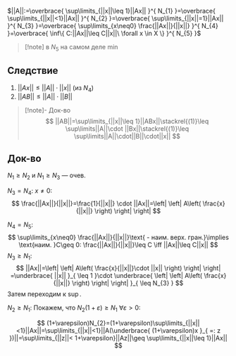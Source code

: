 $||A||:=\overbrace{ \sup\limits_{||x||\leq 1}||Ax|| }^{ N_{1} }=\overbrace{ \sup\limits_{||x||<1}||Ax|| }^{ N_{2} }=\overbrace{ \sup\limits_{||x||=1}||Ax|| }^{ N_{3} }=\overbrace{ \sup\limits_{x\neq0} \frac{||Ax||}{||x||} }^{ N_{4} }=\overbrace{ \inf\{ C:||Ax||\leq C||x||\ \forall x \in X \} }^{ N_{5} }$
>[!note] в $N_{5}$ на самом деле $\min$
## Следствие

1. $||Ax||\leq ||A||\cdot||x||$ (из $N_{4}$)
2. $||AB||\leq ||A||\cdot||B||$
>[!note]- Док-во
>$$
> ||AB||=\sup\limits_{||x||\leq 1}||ABx||\stackrel{(1)}\leq \sup\limits||A||\cdot ||Bx||\stackrel{(1)}\leq \sup\limits||A||\cdot||B||\cdot||x||
> $$
> 
## Док-во

$N_{1}\geq N_{2}$ и $N_{1}\geq N_{3}$ — очев.

$N_{3}=N_{4}$: $x\neq0$:
$$
\frac{||Ax||}{||x||}=\frac{1}{||x||} \cdot ||Ax||=\left| \left| A\left( \frac{x}{||x||} \right) \right|  \right| 
$$

$N_{4}=N_{5}$:
$$
\sup\limits_{x\neq0} \frac{||Ax||}{||x||}\text{ - наим. верх. гран.}\implies \text{наим. }C\geq 0: \frac{||Ax||}{||x||}\leq C \iff ||Ax||\leq C||x||
$$
$N_{3}\geq N_{1}$:
$$
||Ax||=\left| \left| A\left( \frac{x}{||x||}\cdot ||x|| \right) \right|  \right| =\underbrace{ ||x|| }_{ \leq 1 }\cdot \underbrace{ \left| \left| A\left( \frac{x}{||x||} \right) \right|  \right|  }_{ \leq N_{3} }
$$
Затем переходим к $\sup\limits$. 

$N_{2} \geq N_{1}$: Покажем, что $N_{2}(1+\varepsilon)\geq N_{1}\ \forall \varepsilon>0$:

$$
(1+\varepsilon)N_{2}=(1+\varepsilon)\sup\limits_{||x||<1}||Ax||=\sup\limits_{||x||<1}||A(\underbrace{ (1+\varepsilon)x }_{ =: z })||=\sup\limits_{||z||< 1+\varepsilon}||Az||\geq \sup\limits_{||x||\leq 1}||Ax||
$$

